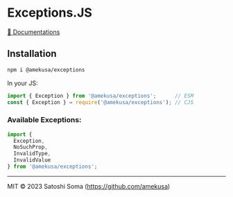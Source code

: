 # Exceptions.JS
[📘 Documentations](https://amekusa.github.io/@amekusa/exceptions/latest/)

## Installation
```sh
npm i @amekusa/exceptions
```

In your JS:
```js
import { Exception } from '@amekusa/exceptions';      // ESM
const { Exception } = require('@amekusa/exceptions'); // CJS
```

### Available Exceptions:
```js
import {
  Exception,
  NoSuchProp,
  InvalidType,
  InvalidValue
} from '@amekusa/exceptions';
```

---

MIT &copy; 2023 Satoshi Soma (https://github.com/amekusa)
